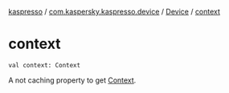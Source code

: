 [kaspresso](../../index.md) / [com.kaspersky.kaspresso.device](../index.md) / [Device](index.md) / [context](./context.md)

# context

`val context: Context`

A not caching property to get [Context](#).

